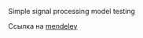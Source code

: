 Simple signal processing model testing

Ссылка на [mendeley](https://www.mendeley.com/reference-manager/library/groups/private/be9fbdcf-0597-35b0-925e-28c943ac40e6/collections/5bd1b31f-2a2b-49b6-b05b-104411ec22f2/all-references/)


